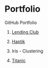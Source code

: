 # Portfolio
GitHub Portfolio


1. [Lending Club](https://github.com/pramodbhalerao/EDA_on_Lending_Club_Dataset)

2. [Haptik](https://github.com/commit-live-students/haptik_challenge_E)

3. Iris - Clustering

4. [Titanic](https://github.com/pramodbhalerao/ML_on_titanic_dataset)
